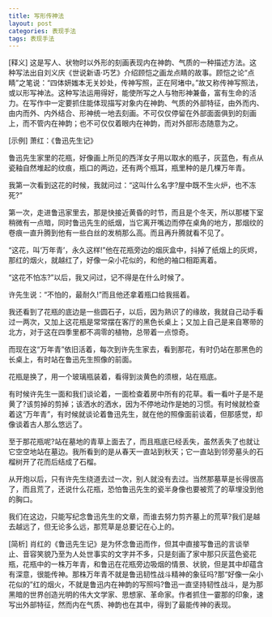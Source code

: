 ```yaml
---
title: 写形传神法
layout: post
categories: 表现手法
tags: 表现手法
---
```


[释义] 这是写人、状物时以外形的刻画表现内在神韵、气质的一种描述方法。这种写法出自刘义庆《世说新语·巧艺》介绍顾恺之画龙点睛的故事。顾恺之论“点睛”之笔说：“四体妍媸本无关妙处，传神写照，正在阿堵中。”故又称传神写照法，或以形写神法。这种写法运用得好，能使所写之人与物形神兼备，富有生命的活力。在写作中一定要抓住能体现描写对象内在神韵、气质的外部特征，由外而内、由内而外、内外结合、形神统一地去刻画。不可仅仅停留在外部面面俱到的刻画上，而不管内在神韵；也不可仅仅着眼内在神韵，而对外部形态随意为之。

[示例] 萧红：《鲁迅先生记》

鲁迅先生家里的花瓶，好像画上所见的西洋女子用以取水的瓶子，灰蓝色，有点从瓷釉自然堆起的纹痕，瓶口的两边，还有两个瓶耳，瓶里种的是几棵万年青。

我第一次看到这花的时候，我就问过：“这叫什么名字?屋中既不生火炉，也不冻死?”

第一次，走进鲁迅家里去，那是快接近黄昏的时节，而且是个冬天，所以那楼下室稍微有一点暗，同时鲁迅先生的纸烟，当它离开嘴边而停在桌角的地方，那烟纹的卷痕一直升腾到他有一些白丝的发梢那么高。而且再升腾就看不见了。

“这花，叫‘万年青’，永久这样!”他在花瓶旁边的烟灰盒中，抖掉了纸烟上的灰烬，那红的烟火，就越红了，好像一朵小花似的，和他的袖口相距离着。

“这花不怕冻?”以后，我又问过，记不得是在什么时候了。

许先生说：“不怕的，最耐久!”而且他还拿着瓶口给我摇着。

我还看到了花瓶的底边是一些圆石子，以后，因为熟识了的缘故，我就自己动手看过一两次，又加上这花瓶是常常摆在客厅的黑色长桌上；又加上自己是来自寒带的北方，对于这在四季里都不凋零的植物，总带着一点惊奇。

而现在这“万年青”依旧活着，每次到许先生家去，看到那花，有时仍站在那黑色的长桌上，有时站在鲁迅先生照像的前面。

花瓶是换了，用一个玻璃瓶装着，看得到淡黄色的须根，站在瓶底。

有时候许先生一面和我们谈论着，一面检查着房中所有的花草。看一看叶子是不是黄了?该剪掉的剪掉；该洒水的洒水，因为不停地动作是她的习惯。有时候就检查着这“万年青”，有时候就谈论着鲁迅先生，就在他的照像面前谈着，但那感觉，却像谈着古人那么悠远了。

至于那花瓶呢?站在墓地的青草上面去了，而且瓶底已经丢失，虽然丢失了也就让它空空地站在墓边。我所看到的是从春天一直站到秋天；它一直站到邻旁墓头的石榴树开了花而后结成了石榴。

从开炮以后，只有许先生绕道去过一次，别人就没有去过。当然那墓草是长得很高了，而且荒了，还说什么花瓶，恐怕鲁迅先生的瓷半身像也要被荒了的草埋没到他的胸口。

我们在这边，只能写纪念鲁迅先生的文章，而谁去努力剪齐墓上的荒草?我们是越去越远了，但无论多么远，那荒草是总要记在心上的。

[简析] 肖红的《鲁迅先生记》是为怀念鲁迅而作，但其中直接写鲁迅的言谈举止、音容笑貌乃至为人处世事实的文字并不多，只是刻画了家中那只灰蓝色瓷花瓶，花瓶中的一株万年青，和鲁迅在花瓶旁边吸烟的情景、状貌，但是其中却蕴含有深意，很能传神。那株万年青不就是鲁迅韧性战斗精神的象征吗?那“好像一朵小花似的”红的烟火，不就是鲁迅内在神韵的写照吗?鲁迅一直坚持韧性战斗，是为那黑暗的世界创造光明的伟大文学家、思想家、革命家。作者抓住一霎那的印象，速写出外部特征，然而内在气质、神韵也在其中，得到了最能传神的表现。 